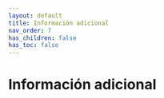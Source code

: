 ```yaml
---
layout: default
title: Información adicional
nav_order: 7
has_children: false
has_toc: false
---
```


# Información adicional



